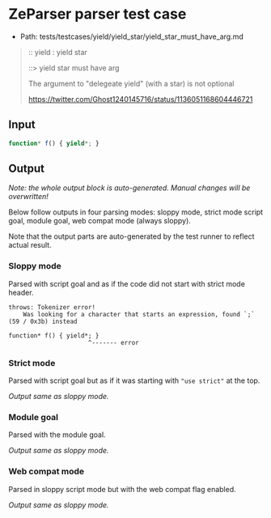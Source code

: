 # ZeParser parser test case

- Path: tests/testcases/yield/yield_star/yield_star_must_have_arg.md

> :: yield : yield star
>
> ::> yield star must have arg
>
>The argument to "delegeate yield" (with a star) is not optional
>
> https://twitter.com/Ghost1240145716/status/1136051168604446721

## Input

`````js
function* f() { yield*; }
`````

## Output

_Note: the whole output block is auto-generated. Manual changes will be overwritten!_

Below follow outputs in four parsing modes: sloppy mode, strict mode script goal, module goal, web compat mode (always sloppy).

Note that the output parts are auto-generated by the test runner to reflect actual result.

### Sloppy mode

Parsed with script goal and as if the code did not start with strict mode header.

`````
throws: Tokenizer error!
    Was looking for a character that starts an expression, found `;` (59 / 0x3b) instead

function* f() { yield*; }
                      ^------- error
`````

### Strict mode

Parsed with script goal but as if it was starting with `"use strict"` at the top.

_Output same as sloppy mode._

### Module goal

Parsed with the module goal.

_Output same as sloppy mode._

### Web compat mode

Parsed in sloppy script mode but with the web compat flag enabled.

_Output same as sloppy mode._
